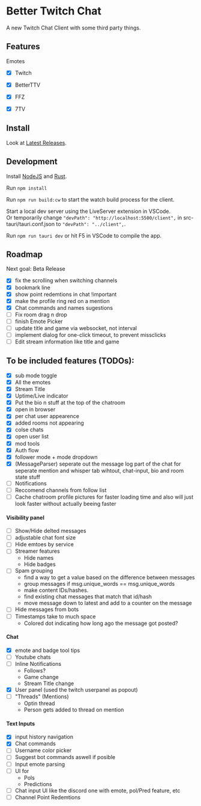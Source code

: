 # Better Twitch Chat

A new Twitch Chat Client with some third party things.


## Features

Emotes
- [x] Twitch
- [x] BetterTTV
- [x] FFZ
- [x] 7TV


## Install

Look at [Latest Releases](https://github.com/luckydye/better-twitch-chat/releases).


## Development

Install [NodeJS](https://nodejs.org/en/) and [Rust](https://www.rust-lang.org/).

Run ```npm install```

Run ```npm run build:cw``` to start the watch build process for the client.

Start a local dev server using the LiveServer extension in VSCode.  
Or temporarily change 
```"devPath": "http://localhost:5500/client",``` 
in src-tauri/tauri.conf.json to 
```"devPath": "../client",```.

Run ```npm run tauri dev``` or hit F5 in VSCode to compile the app.

## Roadmap

Next goal: Beta Release

- [x] fix the scrolling when switching channels
- [x] bookmark line
- [x] show point redemtions in chat !important
- [x] make the profile ring red on a mention
- [x] Chat commands and names sugestions
- [ ] Fix room drag n drop
- [ ] finish Emote Picker
- [ ] update title and game via websocket, not interval
- [ ] implement dialog for one-click timeout, to prevent missclicks
- [ ] Edit stream information like title and game

## To be included features (TODOs):
- [x] sub mode toggle
- [x] All the emotes
- [x] Stream Title
- [x] Uptime/Live indicator
- [x] Put the bio n stuff at the top of the chatroom
- [x] open in browser
- [x] per chat user appearence
- [x] added rooms not appearing
- [x] colse chats
- [x] open user list
- [x] mod tools
- [x] Auth flow
- [x] follower mode + mode dropdown
- [x] (MessageParser) seperate out the message log part of the chat for seperate mention and whisper tab wihtout, chat-input, bio and room state stuff
- [ ] Notifications
- [ ] Reccomend channels from follow list
- [ ] Cache chatroom profile pictures for faster loading time and also will just look faster without actually beeing faster

#### Visibility panel
- [ ] Show/Hide delted messages
- [ ] adjustable chat font size
- [ ] Hide emtoes by service
- [ ] Streamer features
    - Hide names
    - Hide badges
- [ ] Spam grouping
    - find a way to get a value based on the difference between messages
    - group messages if msg.unique_words == msg.unique_words
    - make content IDs/hashes.
    - find existing chat messages that match that id/hash
    - move message down to latest and add to a counter on the message
- [ ] Hide messages from bots
- [ ] Timestamps take to much space
    - Colored dot indicating how long ago the message got posted?

#### Chat
- [x] emote and badge tool tips
- [ ] Youtube chats
- [ ] Inline Notifications
    - Follows?
    - Game change
    - Stream Title change
- [x] User panel (used the twitch userpanel as popout)
- [ ] "Threads" (Mentions)
    - Optin thread
    - Person gets added to thread on mention

#### Text Inputs
- [x] input history navigation
- [x] Chat commands
- [ ] Username color picker
- [ ] Suggest bot commands aswell if posible
- [ ] Input emote parsing
- [ ] UI for
    - Pols
    - Predictions
- [ ] Chat input UI like the discord one with emote, pol/Pred feature, etc
- [ ] Channel Point Redemtions
